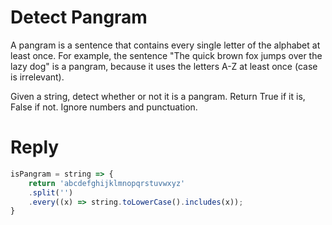 # Detect Pangram

A pangram is a sentence that contains every single letter of the alphabet at least once. For example, the sentence "The quick brown fox jumps over the lazy dog" is a pangram, because it uses the letters A-Z at least once (case is irrelevant).

Given a string, detect whether or not it is a pangram. Return True if it is, False if not. Ignore numbers and punctuation.

# Reply
```js
isPangram = string => {
	return 'abcdefghijklmnopqrstuvwxyz'
    .split('')
    .every((x) => string.toLowerCase().includes(x));
}
```
